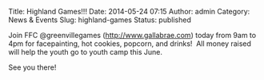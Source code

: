 Title: Highland Games!!!
Date: 2014-05-24 07:15
Author: admin
Category: News &amp; Events
Slug: highland-games
Status: published

Join FFC @greenvillegames (http://www.gallabrae.com) today from 9am to
4pm for facepainting, hot cookies, popcorn, and drinks!  All money
raised will help the youth go to youth camp this June.

See you there!
